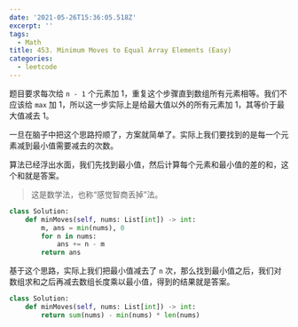 ```yaml
---
date: '2021-05-26T15:36:05.518Z'
excerpt: ''
tags:
  - Math
title: 453. Minimum Moves to Equal Array Elements (Easy)
categories:
  - leetcode
---
```


题目要求每次给 `n - 1` 个元素加 1，重复这个步骤直到数组所有元素相等。我们不应该给 `max` 加 1，所以这一步实际上是给最大值以外的所有元素加 1，其等价于最大值减去 1。

一旦在脑子中把这个思路捋顺了，方案就简单了。实际上我们要找到的是每一个元素减到最小值需要减去的次数。

算法已经浮出水面，我们先找到最小值，然后计算每个元素和最小值的差的和，这个和就是答案。

> 这是数学法，也称“感觉智商丢掉”法。

```python
class Solution:
    def minMoves(self, nums: List[int]) -> int:
        m, ans = min(nums), 0
        for n in nums:
            ans += n - m
        return ans
```

基于这个思路，实际上我们把最小值减去了 `n` 次，那么找到最小值之后，我们对数组求和之后再减去数组长度乘以最小值，得到的结果就是答案。

```python
class Solution:
    def minMoves(self, nums: List[int]) -> int:
        return sum(nums) - min(nums) * len(nums)
```
